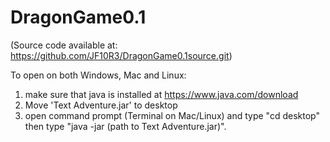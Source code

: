# DragonGame0.1

(Source code available at: https://github.com/JF10R3/DragonGame0.1source.git)

To open on both Windows, Mac and Linux: 
1. make sure that java is installed at https://www.java.com/download 
2. Move 'Text Adventure.jar' to desktop
2. open command prompt (Terminal on Mac/Linux) and type "cd desktop" then type "java -jar (path to Text Adventure.jar)".
